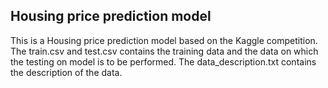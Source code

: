 ## Housing price prediction model

This is a Housing price prediction model based on the Kaggle competition. The train.csv and test.csv contains the training data and the data on which the testing on model is to be performed. The data_description.txt contains the description of the data.
